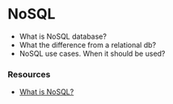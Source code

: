 # NoSQL

* What is NoSQL database?
* What the difference from a relational db?
* NoSQL use cases. When it should be used?

### Resources

* [What is NoSQL?](https://www.mongodb.com/resources/basics/databases/nosql-explained)
